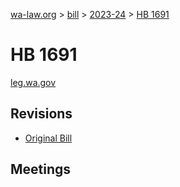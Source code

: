 [wa-law.org](/) > [bill](/bill/) > [2023-24](/bill/2023-24/) > [HB 1691](/bill/2023-24/hb/1691/)

# HB 1691
[leg.wa.gov](https://app.leg.wa.gov/billsummary?BillNumber=1691&Year=2023&Initiative=false)

## Revisions
* [Original Bill](1/)

## Meetings
